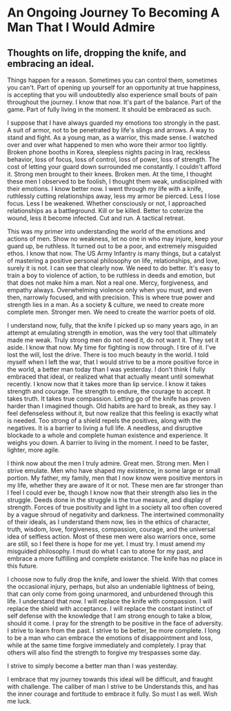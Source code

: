 An Ongoing Journey To Becoming A Man That I Would Admire
=========================

Thoughts on life, dropping the knife, and embracing an ideal.
-------------------------

Things happen for a reason. Sometimes you can control them, sometimes you can't. Part of opening up yourself for an opportunity at true happiness, is accepting that you will undoubtedly also experience small bouts of pain throughout the journey. I know that now. It's part of the balance. Part of the game. Part of fully living in the moment. It should be embraced as such.

I suppose that I have always guarded my emotions too strongly in the past. A suit of armor, not to be penetrated by life's slings and arrows. A way to stand and fight. As a young man, as a warrior, this made sense. I watched over and over what happened to men who wore their armor too lightly. Broken phone booths in Korea, sleepless nights pacing in Iraq, reckless behavior, loss of focus, loss of control, loss of power, loss of strength. The cost of letting your guard down surrounded me constantly. I couldn't afford it. Strong men brought to their knees. Broken men. At the time, I thought these men I observed to be foolish, I thought them weak, undisciplined with their emotions. I know better now. I went through my life with a knife, ruthlessly cutting relationships away, less my armor be pierced. Less I lose focus. Less I be weakened. Whether consciously or not, I approached relationships as a battleground. Kill or be killed. Better to coterize the wound, less it become infected. Cut and run. A tactical retreat. 

This was my primer into understanding the world of the emotions and actions of men. Show no weakness, let no one in who may injure, keep your guard up, be ruthless. It turned out to be a poor, and extremely misguided ethos. I know that now. The US Army Infantry is many things, but a catalyst of mastering a positive personal philosophy on life, relationships, and love, surely it is not. I can see that clearly now. We need to do better. It's easy to train a boy to violence of action, to be ruthless in deeds and emotion, but that does not make him a man. Not a real one. Mercy, forgiveness, and empathy always. Overwhelming violence only when you must, and even then, narrowly focused, and with precision. This is where true power and strength lies in a man. As a society & culture, we need to create more complete men. Stronger men. We need to create the warrior poets of old.

I understand now, fully, that the knife I picked up so many years ago, in an attempt at emulating strength in emotion, was the very tool that ultimately made me weak. Truly strong men do not need it, do not want it. They set it aside. I know that now. My time for fighting is now through. I tire of it. I've lost the will, lost the drive. There is too much beauty in the world. I told myself when I left the war, that I would strive to be a more positive force in the world, a better man today than I was yesterday. I don't think I fully embraced that ideal, or realized what that actually meant until somewhat recently. I know now that it takes more than lip service. I know it takes strength and courage. The strength to endure, the courage to accept. It takes truth. It takes true compassion. Letting go of the knife has proven harder than I imagined though. Old habits are hard to break, as they say. I feel defenseless without it, but now realize that this feeling is exactly what is needed. Too strong of a shield repels the positives, along with the negatives. It is a barrier to living a full life. A needless, and disruptive blockade to a whole and complete human existence and experience. It weighs you down. A barrier to living in the moment. I need to be faster, lighter, more agile.

I think now about the men I truly admire. Great men. Strong men. Men I strive emulate. Men who have shaped my existence, in some large or small portion. My father, my family, men that I now know were positive mentors in my life, whether they are aware of it or not. These men are far stronger than I feel I could ever be, though I know now that their strength also lies in the struggle. Deeds done in the struggle is the true measure, and display of strength. Forces of true positivity and light in a society all too often covered by a vague shroud of negativity and darkness. The intertwined commonality of their ideals, as I understand them now, lies in the ethics of character, truth, wisdom, love, forgiveness, compassion, courage, and the universal idea of selfless action. Most of these men were also warriors once, some are still, so I feel there is hope for me yet. I must try. I must amend my misguided philosophy. I must do what I can to atone for my past, and embrace a more fulfilling and complete existance. The knife has no place in this future.

I choose now to fully drop the knife, and lower the shield. With that comes the occasional injury, perhaps, but also an undeniable lightness of being, that can only come from going unarmored, and unburdened through this life. I understand that now. I will replace the knife with compassion. I will replace the shield with acceptance. I will replace the constant instinct of self defense with the knowledge that I am strong enough to take a blow, should it come. I pray for the strength to be positive in the face of adversity. I strive to learn from the past. I strive to be better, be more complete. I long to be a man who can embrace the emotions of disappointment and loss, while at the same time forgive immediately and completely. I pray that others will also find the strength to forgive my trespasses some day.

I strive to simply become a better man than I was yesterday.

I embrace that my journey towards this ideal will be difficult, and fraught with challenge. The caliber of man I strive to be Understands this, and has the inner courage and fortitude to embrace it fully. So must I as well. Wish me luck.
